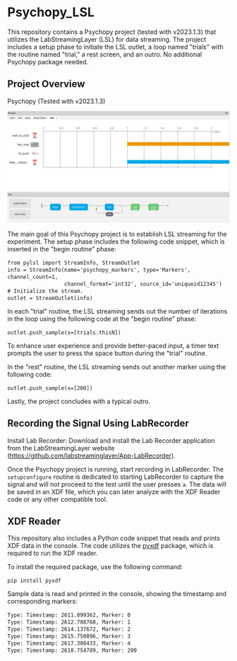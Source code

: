 # Psychopy_LSL
This repository contains a Psychopy project (tested with v2023.1.3) that utilizes the LabStreamingLayer (LSL) for data streaming. The project includes a setup phase to initiate the LSL outlet, a loop named "trials" with the routine named "trial," a rest screen, and an outro. No additional Psychopy package needed.

## Project Overview
Psychopy (Tested with v2023.1.3)

![psychopy_screenshot](psychopy_screenshot.jpg)

The main goal of this Psychopy project is to establish LSL streaming for the experiment. The setup phase includes the following code snippet, which is inserted in the "begin routine" phase:

```
from pylsl import StreamInfo, StreamOutlet
info = StreamInfo(name='psychopy_markers', type='Markers', channel_count=1,
                  channel_format='int32', source_id='uniqueid12345')
# Initialize the stream.
outlet = StreamOutlet(info)
```

In each "trial" routine, the LSL streaming sends out the number of iterations in the loop using the following code at the "begin routine" phase:

```
outlet.push_sample(x=[trials.thisN])
```

To enhance user experience and provide better-paced input, a timer text prompts the user to press the space button during the "trial" routine.

In the "rest" routine, the LSL streaming sends out another marker using the following code:

```
outlet.push_sample(x=[200])
```

Lastly, the project concludes with a typical outro.

## Recording the Signal Using LabRecorder

Install Lab Recorder: Download and install the Lab Recorder application from the LabStreamingLayer website (https://github.com/labstreaminglayer/App-LabRecorder).

Once the Psychopy project is running, start recording in LabRecorder. The ```setupconfigure``` routine is dedicated to starting LabRecorder to capture the signal and will not proceed to the test until the user presses ```a```. The data will be saved in an XDF file, which you can later analyze with the XDF Reader code or any other compatible tool.


## XDF Reader
This repository also includes a Python code snippet that reads and prints XDF data in the console. The code utilizes the [pyxdf](https://pypi.org/project/pyxdf/) package, which is required to run the XDF reader.

To install the required package, use the following command:

```
pip install pyxdf
```

Sample data is read and printed in the console, showing the timestamp and corresponding markers:

```
Type: Timestamp: 2611.099362, Marker: 0
Type: Timestamp: 2612.788768, Marker: 1
Type: Timestamp: 2614.137672, Marker: 2
Type: Timestamp: 2615.750896, Marker: 3
Type: Timestamp: 2617.308433, Marker: 4
Type: Timestamp: 2618.754789, Marker: 200
```
